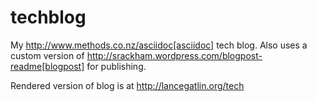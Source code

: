 techblog
========

My http://www.methods.co.nz/asciidoc[asciidoc] tech blog. Also uses a custom version of http://srackham.wordpress.com/blogpost-readme[blogpost] for publishing.

Rendered version of blog is at http://lancegatlin.org/tech
